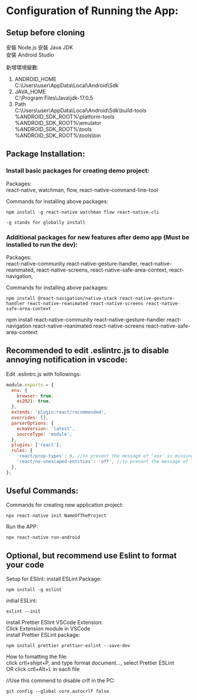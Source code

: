 # Configuration of Running the App:

## Setup before cloning

安裝 Node.js
安裝 Java JDK  
安裝 Android Studio

新增環境變數:

1. ANDROID_HOME  
   C:\Users\user\AppData\Local\Android\Sdk
2. JAVA_HOME  
   C:\Program Files\Java\jdk-17.0.5
3. Path  
   C:\Users\user\AppData\Local\Android\Sdk\build-tools  
   %ANDROID_SDK_ROOT%\platform-tools  
   %ANDROID_SDK_ROOT%\emulator  
   %ANDROID_SDK_ROOT%\tools  
   %ANDROID_SDK_ROOT%\tools\bin

## Package Installation:

### Install basic packages for creating demo project:

Packages:  
react-native,
watchman,
flow,
react-native-command-line-tool

Commands for installing above packages:

```
npm install -g react-native watchman flow react-native-cli
```

<code>-g stands for globally install</code>

### Additional packages for new features after demo app (Must be installed to run the dev):

Packages:  
react-native-community
react-native-gesture-handler,
react-native-reanimated,
react-native-screens,
react-native-safe-area-context,
react-navigation,

Commands for installing above packages:

```
npm install @react-navigation/native-stack react-native-gesture-handler react-native-reanimated react-native-screens react-native-safe-area-context
```

npm install
react-native-community
react-native-gesture-handler
react-navigation
react-native-reanimated
react-native-screens
react-native-safe-area-context

## Recommended to edit .eslintrc.js to disable annoying notification in vscode:

Edit .eslintrc.js with followings:

```js
module.exports = {
  env: {
    browser: true,
    es2021: true,
  },
  extends: 'plugin:react/recommended',
  overrides: [],
  parserOptions: {
    ecmaVersion: 'latest',
    sourceType: 'module',
  },
  plugins: ['react'],
  rules: {
    'react/prop-types': 0, //to prevent the message of 'xxx' is missing in props validation
    'react/no-unescaped-entities': 'off', //to prevent the message of `'` can be escaped with`&apos;`,...
  },
};
```

## Useful Commands:

Commands for creating new application project:

```
npx react-native init NameOfTheProject
```

Run the APP:

```
npx react-native run-android
```

## Optional, but recommend use Eslint to format your code

Setup for ESlint:
install ESLint Package:

```
npm install -g eslint
```

initial ESLint:

```
eslint --init
```

install Prettier ESlint VSCode Extension:  
Click Extension module in VSCode  
install Prettier ESLint package:

```
npm install prettier prettier-eslint --save-dev
```

How to fomatting the file:  
click crtl+shipt+P, and type format document..., select Prettier ESLint  
OR click crtl+Alt+L in each file

//Use this commend to disable crlf in the PC:

```
git config --global core.autocrlf false
```
